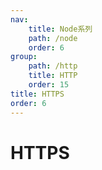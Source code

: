 ```yaml
---
nav:
    title: Node系列
    path: /node
    order: 6
group:
    path: /http
    title: HTTP
    order: 15
title: HTTPS
order: 6
---
```


# HTTPS
